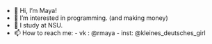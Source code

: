 - 👋 Hi, I’m Maya! 
- 👀 I’m interested in programming. (and making money)
- 🌱 I study at NSU. 
- 📫 How to reach me:
        - vk : @rmaya
        - inst: @kleines_deutsches_girl

